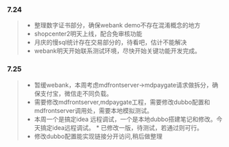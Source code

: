 ### 7.24

> * 整理数字证书部分，确保webank demo不存在混淆概念的地方
> * shopcenter2明天上线，配合免审核功能
> * 月庆的慢sql统计存在交易部分的，待看吧，估计不能解决
> * webank明天开始联系测试环境，尽快开始关键功能开发完成。

### 7.25

> * 暂缓webank，本周考虑mdfrontserver->mdpaygate请求做拆分，确保支付宝，微信走不同负载。
> * 需要修改mdfrontserver,mdpaygate工程，需要修改dubbo配置和mdfrontserver调用处，需要本地模拟测试。
> * 本周一个是搞定idea 远程调试，一个是本地dubbo搭建笔记和修改。今天搞定idea远程调试。
>       * 已修改一版，待测试，若通过则可行。
> * 修改dubbo配置能实现链接分开访问,稍后做整理
